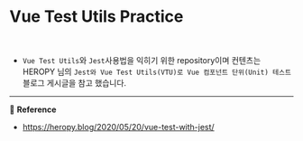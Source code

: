 # Vue Test Utils Practice

<br>

- `Vue Test Utils`와  `Jest`사용법을 익히기 위한 repository이며 컨텐츠는 HEROPY 님의 `Jest와 Vue Test Utils(VTU)로 Vue 컴포넌트 단위(Unit) 테스트` 블로그 게시글을 참고 했습니다.

---

:notebook_with_decorative_cover: <b>Reference</b>

- https://heropy.blog/2020/05/20/vue-test-with-jest/